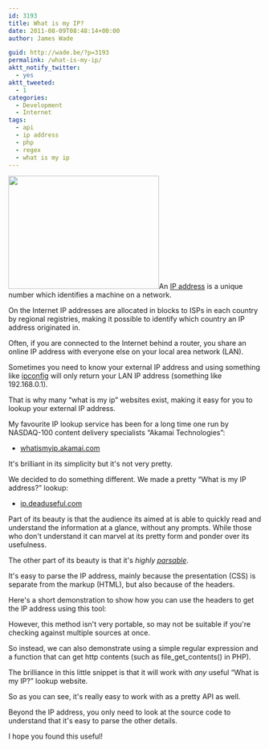 ```yaml
---
id: 3193
title: What is my IP?
date: 2011-08-09T08:48:14+00:00
author: James Wade

guid: http://wade.be/?p=3193
permalink: /what-is-my-ip/
aktt_notify_twitter:
  - yes
aktt_tweeted:
  - 1
categories:
  - Development
  - Internet
tags:
  - api
  - ip address
  - php
  - regex
  - what is my ip
---
```

<p class="lead">
  <img class="alignright size-medium wp-image-3199" title="500px-Coffee_IP.svg" src="http://wade.be/upload/500px-Coffee_IP.svg_-300x225.png" alt="" width="300" height="225" srcset="http://wade.be/upload/500px-Coffee_IP.svg_-300x225.png 300w, http://wade.be/upload/500px-Coffee_IP.svg_.png 500w" sizes="(max-width: 300px) 100vw, 300px" />An <a href="http://en.wikipedia.org/wiki/IP_address">IP address</a> is a unique number which identifies a machine on a network.
</p>

On the Internet IP addresses are allocated in blocks to ISPs in each country by regional registries, making it possible to identify which country an IP address originated in.

Often, if you are connected to the Internet behind a router, you share an online IP address with everyone else on your local area network (LAN).

Sometimes you need to know your external IP address and using something like [ipconfig](http://en.wikipedia.org/wiki/Ipconfig) will only return your LAN IP address (something like 192.168.0.1).

<!--more-->That is why many &#8220;what is my ip&#8221; websites exist, making it easy for you to lookup your external IP address.

My favourite IP lookup service has been for a long time one run by NASDAQ-100 content delivery specialists &#8220;Akamai Technologies&#8221;:

  * [whatismyip.akamai.com](http://whatismyip.akamai.com/)

It's brilliant in its simplicity but it's not very pretty.

We decided to do something different. We made a pretty &#8220;What is my IP address?&#8221; lookup:

  * [ip.deaduseful.com](http://ip.deaduseful.com/)

Part of its beauty is that the audience its aimed at is able to quickly read and understand the information at a glance, without any prompts. While those who don't understand it can marvel at its pretty form and ponder over its usefulness.

The other part of its beauty is that it's _highly [parsable](http://en.wiktionary.org/wiki/parsable)_.

It's easy to parse the IP address, mainly because the presentation (CSS) is separate from the markup (HTML), but also because of the headers.

Here's a short demonstration to show how you can use the headers to get the IP address using this tool:

> <?php $h=get_headers(&#8216;http://ip.deaduseful.com',1); echo trim($h[&#8216;Location'],'/'); ?>

However, this method isn't very portable, so may not be suitable if you're checking against multiple sources at once.

So instead, we can also demonstrate using a simple regular expression and a function that can get http contents (such as file\_get\_contents() in PHP).

> <?php echo preg\_replace(&#8216;/.\*?(\d{1,3}\.\d{1,3}\.\d{1,3}\.\d{1,3}).\*/s','$1&#8242;,file\_get_contents(&#8216;http://ip.deaduseful.com'));?>

The brilliance in this little snippet is that it will work with _any_ useful &#8220;What is my IP?&#8221; lookup website.

So as you can see, it's really easy to work with as a pretty API as well.

Beyond the IP address, you only need to look at the source code to understand that it's easy to parse the other details.

I hope you found this useful!